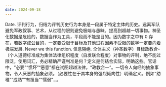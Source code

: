 ```yaml
---
date: 2024-09-18
---
```


Date.
评判行为，归结为评判历史行为本身是一段属于特定主体的历史。远离军队避免军政叙事、艺术，从过程的限则避免极端与愚昧。提高到超越一切事物。神圣化数据是危险的，数据当作为工具，平段而不能是目的。因为数字之中有 0 存在，若数字成公目的，一定要受限于目标及其他过程因素不受限的数学一定要向着极端发展. Never we this function. 信息隔绝. 全体主义（神圣数字）目标政教合-（个人道德标准成为集体法律组织程度（自发联合程度）对事物的评制，绝不能过限泛，使用词汇，务必精确严谨判准是何？定义是何结合实际，明确这些。官话中，“必要”“惯坏”“恶意”都在试图超越法律，“政教合一”。一切令人向经的抽象事物，令人厌恶的抽象必须，（必要性在于其本身的强烈倾向性）明确定义。例如“幼稚”“成熟”“有担当”“懦弱”...。
